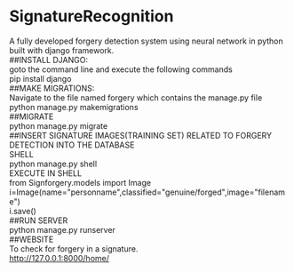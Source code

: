 # SignatureRecognition
A fully developed forgery detection system using neural network in python built with django framework.  
##INSTALL DJANGO:    
goto the command line and execute the following commands  
      pip install django  
##MAKE MIGRATIONS:   
Navigate to the file named forgery which contains the manage.py file  
      python manage.py makemigrations  
##MIGRATE    
      python manage.py migrate  
##INSERT SIGNATURE IMAGES(TRAINING SET) RELATED TO FORGERY DETECTION INTO THE DATABASE  
      SHELL  
          python manage.py shell  
      EXECUTE IN SHELL  
          from Signforgery.models import Image   
          i=Image(name="personname",classified="genuine/forged",image="filename")  
          i.save()  
##RUN SERVER    
      python manage.py runserver  
##WEBSITE  
To check for forgery in a signature.  
      http://127.0.0.1:8000/home/  
      

